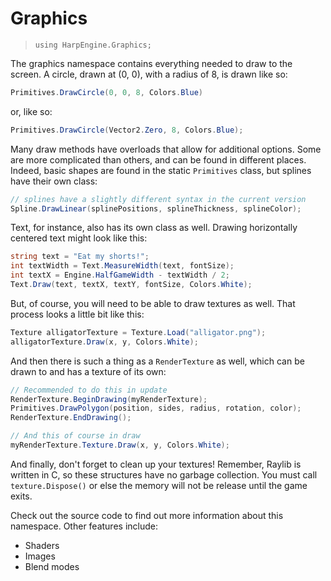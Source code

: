 # Graphics
> `using HarpEngine.Graphics;`

The graphics namespace contains everything needed to draw to the screen. A circle, drawn at (0, 0), with a radius of 8, is drawn like so:

```csharp
Primitives.DrawCircle(0, 0, 8, Colors.Blue)
```

or, like so:

```csharp
Primitives.DrawCircle(Vector2.Zero, 8, Colors.Blue);
```

Many draw methods have overloads that allow for additional options. Some are more complicated than others, and can be found in different places. Indeed, basic shapes are found in the static `Primitives` class, but splines have their own class:

```csharp
// splines have a slightly different syntax in the current version
Spline.DrawLinear(splinePositions, splineThickness, splineColor);
```

Text, for instance, also has its own class as well. Drawing horizontally centered text might look like this:

```csharp
string text = "Eat my shorts!";
int textWidth = Text.MeasureWidth(text, fontSize);
int textX = Engine.HalfGameWidth - textWidth / 2;
Text.Draw(text, textX, textY, fontSize, Colors.White);
```

But, of course, you will need to be able to draw textures as well. That process looks a little bit like this:

```csharp
Texture alligatorTexture = Texture.Load("alligator.png");
alligatorTexture.Draw(x, y, Colors.White);
```

And then there is such a thing as a `RenderTexture` as well, which can be drawn to and has a texture of its own:

```csharp
// Recommended to do this in update
RenderTexture.BeginDrawing(myRenderTexture);
Primitives.DrawPolygon(position, sides, radius, rotation, color);
RenderTexture.EndDrawing();

// And this of course in draw
myRenderTexture.Texture.Draw(x, y, Colors.White);
```

And finally, don't forget to clean up your textures! Remember, Raylib is written in C, so these structures have no garbage collection. You must call `texture.Dispose()` or else the memory will not be release until the game exits.

Check out the source code to find out more information about this namespace. Other features include:
- Shaders
- Images
- Blend modes